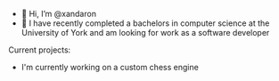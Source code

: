 - 👋 Hi, I’m @xandaron
- 🌱 I have recently completed a bachelors in computer science at the University of York and am looking for work as a software developer

Current projects:
- I'm currently working on a custom chess engine
 
<!---
xandaron/xandaron is a ✨ special ✨ repository because its `README.md` (this file) appears on your GitHub profile.
You can click the Preview link to take a look at your changes.
--->
